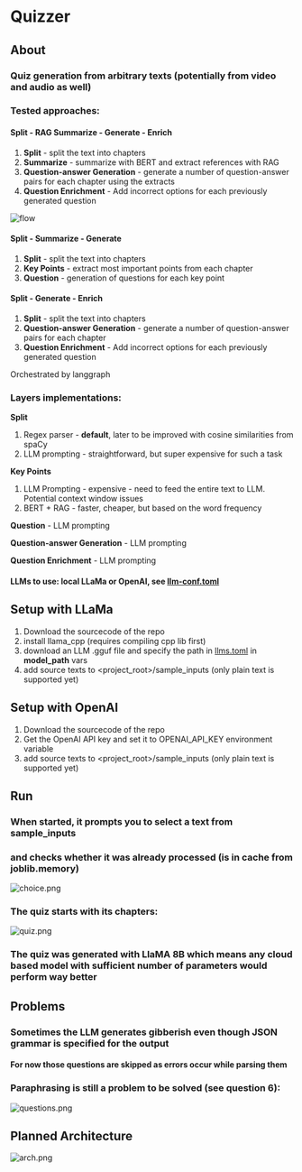 
# Quizzer

## About

### Quiz generation from arbitrary texts (potentially from video and audio as well)

### Tested approaches:
#### Split - RAG Summarize - Generate - Enrich

1. **Split** - split the text into chapters
2. **Summarize** - summarize with BERT and extract references with RAG
3. **Question-answer Generation** - generate a number of question-answer pairs for each chapter using the extracts
4. **Question Enrichment** - Add incorrect options for each previously generated question

![flow](readme_imgs/quizzer%20flow.png)


#### Split - Summarize - Generate

1. **Split** - split the text into chapters
2. **Key Points** - extract most important points from each chapter
3. **Question** - generation of questions for each key point

#### Split - Generate - Enrich
1. **Split** - split the text into chapters
2. **Question-answer Generation** - generate a number of question-answer pairs for each chapter
3. **Question Enrichment** - Add incorrect options for each previously generated question

Orchestrated by langgraph

### Layers implementations:
**Split** 
   1. Regex parser - **default**, later to be improved with cosine similarities from spaCy
   2. LLM prompting - straightforward, but super expensive for such a task

**Key Points**
   1. LLM Prompting - expensive - need to feed the entire text to LLM. Potential context window issues
   2. BERT + RAG - faster, cheaper, but based on the word frequency 

**Question** - LLM prompting

**Question-answer Generation** - LLM prompting

**Question Enrichment** - LLM prompting

#### LLMs to use: local LLaMa or OpenAI, see [llm-conf.toml](src/poc_python/config/stages.toml)

## Setup with LLaMa
1. Download the sourcecode of the repo
2. install llama_cpp (requires compiling cpp lib first)
3. download an LLM .gguf file and specify the path in [llms.toml](src/poc_python/config/stages.toml) in __model_path__ vars
4. add source texts to <project_root>/sample_inputs (only plain text is supported yet)

## Setup with OpenAI
1. Download the sourcecode of the repo
2. Get the OpenAI API key and set it to OPENAI_API_KEY environment variable
3. add source texts to <project_root>/sample_inputs (only plain text is supported yet)

## Run
### When started, it prompts you to select a text from sample_inputs 
### and checks whether it was already processed (is in cache from joblib.memory)

![choice.png](readme_imgs/choice.png)

### The quiz starts with its chapters:

![quiz.png](readme_imgs/quiz.png)

### The quiz was generated with LlaMA 8B which means any cloud based model with sufficient number of parameters would perform way better

## Problems
### Sometimes the LLM generates gibberish even though JSON grammar is specified for the output
#### For now those questions are skipped as errors occur while parsing them
### Paraphrasing is still a problem to be solved (see question 6):

![questions.png](readme_imgs/questions.png)


## Planned Architecture
![arch.png](readme_imgs/arch.png)

